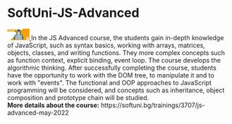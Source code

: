 # SoftUni-JS-Advanced
<a href="https://softuni.bg/trainings/3707/js-advanced-may-2022">
<img src="Images/JSadvanced.png" width="50">
</a>
In the JS Advanced course, the students gain in-depth knowledge of JavaScript, such as syntax basics, working with arrays, matrices, objects, classes, and writing functions. They more complex concepts such as function context, explicit binding, event loop. The course develops the algorithmic thinking. After successfully completing the course, students have the opportunity to work with the DOM tree, to manipulate it and to work with "events". The functional and OOP approaches to JavaScript programming will be considered, and concepts such as inheritance, object composition and prototype chain will be studied.
<br>
<b>More details about the course:</b> https://softuni.bg/trainings/3707/js-advanced-may-2022
